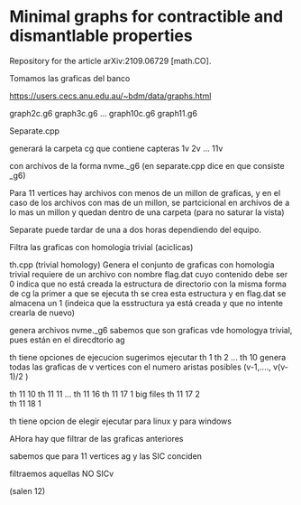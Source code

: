 # Minimal graphs for contractible and dismantlable properties
Repository for the article arXiv:2109.06729 [math.CO].

Tomamos las graficas del banco


https://users.cecs.anu.edu.au/~bdm/data/graphs.html

graph2c.g6
graph3c.g6
...
graph10c.g6
graph11.g6


Separate.cpp

generará
la carpeta cg
que contiene   capteras
1v
2v
...
11v

con archivos  de la forma 
    nvme._g6          (en separate.cpp dice en que consiste _g6)


Para 11 vertices hay archivos con menos de un millon de graficas,
y en el caso de los archivos con mas de un millon, se partcicional en archivos de a lo mas un millon
y quedan dentro de una carpeta
(para no saturar la vista)

Separate puede tardar de una a dos horas dependiendo del equipo.


Filtra las graficas con homologia trivial (aciclicas)


th.cpp      (trivial homology)
Genera el conjunto de graficas con homologia trivial
requiere de un archivo con nombre flag.dat
cuyo contenido debe ser     
       0
indica que no está creada la estructura de directorio con la misma forma de cg
la primer a que se ejecuta th
se crea esta estructura y en flag.dat se almacena un 1
(indeica que la esstructura ya está creada y que no intente crearla de nuevo)

genera archivos      nvme._g6
sabemos que son graficas vde homologya trivial, pues están en el direcdtorio
ag

th tiene opciones de ejecucion
sugerimos ejecutar
th 1
th 2
...
th 10   genera todas las graficas de v vertices con el  numero aristas posibles (v-1,...., v(v-1)/2 )

th 11 10
th 11 11
...
th 11 16
th 11 17 1         big files
th 11 17 2  
th 11 18 1


th tiene opcion de elegir ejecutar para linux y para windows




AHora hay que filtrar de las graficas anteriores

sabemos que para 11 vertices
ag    y las SIC conciden

filtraemos aquellas NO SICv

(salen 12)
